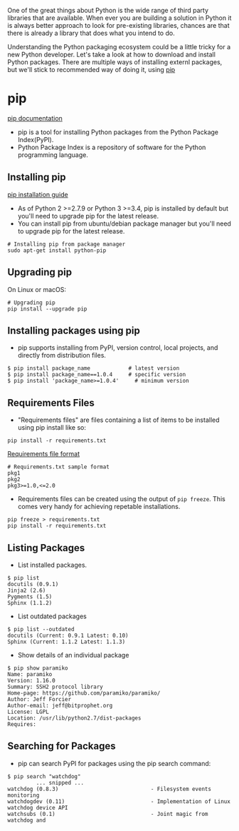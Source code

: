 

One of the great things about Python is the wide range of third party libraries that are available. When ever you are building a solution in Python
it is always better approach to look for pre-existing libraries, chances are that there is already a library that does what you intend to do.

Understanding the Python packaging ecosystem could be a little tricky for a new Python developer. Let's take a look at how to download and install Python packages. There are multiple ways of installing externl packages, but we'll stick to recommended way of doing it, using [pip](https://pip.pypa.io/en/stable/)


# pip

[pip documentation](https://pip.pypa.io)

- pip is a tool for installing Python packages from the Python Package Index(PyPI).
- Python Package Index is a repository of software for the Python programming language.

## Installing pip

[pip installation guide](https://pip.pypa.io/en/stable/installing/)

- As of Python 2 >=2.7.9 or Python 3 >=3.4, pip is installed by default but you'll need to upgrade pip for the latest release.
- You can install pip from ubuntu/debian package manager but you'll need to upgrade pip for the latest release.

```
# Installing pip from package manager
sudo apt-get install python-pip
```


## Upgrading pip

On Linux or macOS:

```
# Upgrading pip
pip install --upgrade pip
```

## Installing packages using pip

- pip supports installing from PyPI, version control, local projects, and directly from distribution files.

```
$ pip install package_name            # latest version
$ pip install package_name==1.0.4     # specific version
$ pip install 'package_name>=1.0.4'     # minimum version
```

## Requirements Files

- "Requirements files" are files containing a list of items to be installed using pip install like so:

```
pip install -r requirements.txt
```

[Requirements file format](https://pip.pypa.io/en/stable/reference/pip_install/#requirements-file-format)

```
# Requirements.txt sample format
pkg1
pkg2
pkg3>=1.0,<=2.0
```

- Requirements files can be created using the output of `pip freeze`. This comes very handy for achieving repetable installations.

```
pip freeze > requirements.txt
pip install -r requirements.txt
```


## Listing Packages

- List installed packages.


```
$ pip list
docutils (0.9.1)
Jinja2 (2.6)
Pygments (1.5)
Sphinx (1.1.2)
```

- List outdated packages

```
$ pip list --outdated
docutils (Current: 0.9.1 Latest: 0.10)
Sphinx (Current: 1.1.2 Latest: 1.1.3)
```

- Show details of an individual package

```
$ pip show paramiko
Name: paramiko
Version: 1.16.0
Summary: SSH2 protocol library
Home-page: https://github.com/paramiko/paramiko/
Author: Jeff Forcier
Author-email: jeff@bitprophet.org
License: LGPL
Location: /usr/lib/python2.7/dist-packages
Requires: 
```

## Searching for Packages

- pip can search PyPI for packages using the pip search command:

```
$ pip search "watchdog"
         ... snipped ...
watchdog (0.8.3)                             - Filesystem events monitoring
watchdogdev (0.11)                           - Implementation of Linux watchdog device API
watchsubs (0.1)                              - Joint magic from watchdog and 
```